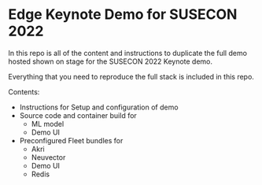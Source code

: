 # Edge Keynote Demo for SUSECON 2022

In this repo is all of the content and instructions to duplicate the full demo hosted shown on stage for the SUSECON 2022 Keynote demo. 

Everything that you need to reproduce the full stack is included in this repo.

Contents:
- Instructions for Setup and configuration of demo
- Source code and container build for 
  - ML model 
  - Demo UI 
- Preconfigured Fleet bundles for
  - Akri
  - Neuvector
  - Demo UI
  - Redis

